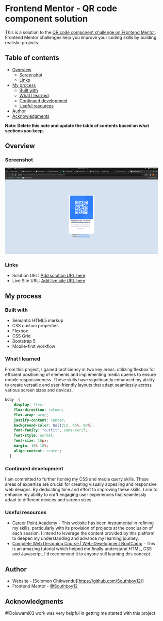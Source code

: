 # Frontend Mentor - QR code component solution

This is a solution to the [QR code component challenge on Frontend Mentor](https://www.frontendmentor.io/challenges/qr-code-component-iux_sIO_H). Frontend Mentor challenges help you improve your coding skills by building realistic projects. 

## Table of contents

- [Overview](#overview)
  - [Screenshot](#screenshot)
  - [Links](#links)
- [My process](#my-process)
  - [Built with](#built-with)
  - [What I learned](#what-i-learned)
  - [Continued development](#continued-development)
  - [Useful resources](#useful-resources)
- [Author](#author)
- [Acknowledgments](#acknowledgments)

**Note: Delete this note and update the table of contents based on what sections you keep.**

## Overview

### Screenshot

![](images/qr_code.png)

### Links

- Solution URL: [Add solution URL here](https://github.com/Southboy12/QR-Code-Project.git)
- Live Site URL: [Add live site URL here](https://southboy12.github.io/QR-Code-Project/)

## My process

### Built with

- Semantic HTML5 markup
- CSS custom properties
- Flexbox
- CSS Grid
- Bootstrap 5
- Mobile-first workflow

### What I learned


From this project, I gained proficiency in two key areas: utilizing flexbox for efficient positioning of elements and implementing media queries to ensure mobile responsiveness. These skills have significantly enhanced my ability to create versatile and user-friendly layouts that adapt seamlessly across various screen sizes and devices.

```css
body  {
    display: flex;
    flex-direction: column;
    flex-wrap: wrap;
    justify-content: center;
    background-color: hsl(212, 45%, 89%);
    font-family: "outfit", sans-serif;
    font-style: normal;
    font-size: 16px;
    margin: 10% 10%;
    align-content: center;
  }
```
### Continued development

I am committed to further honing my CSS and media query skills. These areas of expertise are crucial for creating visually appealing and responsive web designs. By dedicating time and effort to improving these skills, I aim to enhance my ability to craft engaging user experiences that seamlessly adapt to different devices and screen sizes.

### Useful resources

- [Career Point Academy](https://thecareerpointacademy.com/) - This website has been instrumental in refining my skills, particularly with its provision of projects at the conclusion of each session. I intend to leverage the content provided by this platform to deepen my understanding and advance my learning journey.
- [Complete Web Designing Course | Web-Development BootCamp](https://www.udemy.com/course/master-classes-for-web-design-course-html-css-js-seo/?couponCode=ST14MT32124) - This is an amazing tutorial which helped me finally understand HTML, CSS and Javascript. I'd recommend it to anyone still learning this concept.

## Author

- Website - [Solomon Chikwendu][https://github.com/Southboy12/]
- Frontend Mentor - [@Southboy12](https://www.frontendmentor.io/profile/Southboy12)

## Acknowledgments

@Doluwami03 work was very helpful in getting me started with this project.